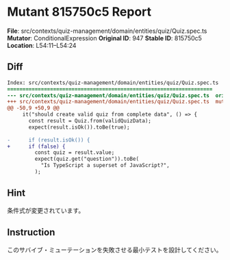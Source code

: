 # Mutant 815750c5 Report

**File**: src/contexts/quiz-management/domain/entities/quiz/Quiz.spec.ts
**Mutator**: ConditionalExpression
**Original ID**: 947
**Stable ID**: 815750c5
**Location**: L54:11–L54:24

## Diff

```diff
Index: src/contexts/quiz-management/domain/entities/quiz/Quiz.spec.ts
===================================================================
--- src/contexts/quiz-management/domain/entities/quiz/Quiz.spec.ts	original
+++ src/contexts/quiz-management/domain/entities/quiz/Quiz.spec.ts	mutated #947
@@ -50,9 +50,9 @@
     it("should create valid quiz from complete data", () => {
       const result = Quiz.from(validQuizData);
       expect(result.isOk()).toBe(true);
 
-      if (result.isOk()) {
+      if (false) {
         const quiz = result.value;
         expect(quiz.get("question")).toBe(
           "Is TypeScript a superset of JavaScript?",
         );
```

## Hint

条件式が変更されています。

## Instruction

このサバイブ・ミューテーションを失敗させる最小テストを設計してください。
